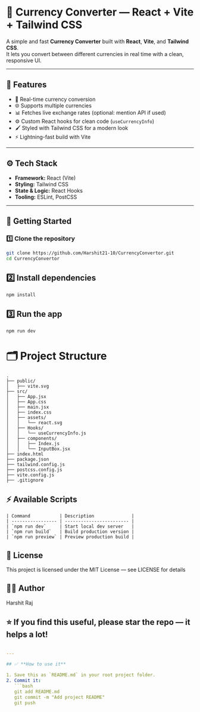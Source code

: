 # 💱 Currency Converter — React + Vite + Tailwind CSS

A simple and fast **Currency Converter** built with **React**, **Vite**, and **Tailwind CSS**.  
It lets you convert between different currencies in real time with a clean, responsive UI.

---

## 📌 **Features**

- 🔄 Real-time currency conversion
- 🌐 Supports multiple currencies
- 📊 Fetches live exchange rates (optional: mention API if used)
- ⚙️ Custom React hooks for clean code (`useCurrencyInfo`)
- 🖌️ Styled with Tailwind CSS for a modern look
- ⚡ Lightning-fast build with Vite

---

## ⚙️ **Tech Stack**

- **Framework:** React (Vite)
- **Styling:** Tailwind CSS
- **State & Logic:** React Hooks
- **Tooling:** ESLint, PostCSS

---

## 🚀 **Getting Started**

### 1️⃣ Clone the repository

```bash
git clone https://github.com/Harshit21-10/CurrencyConvertor.git
cd CurrencyConvertor
```

## 2️⃣ Install dependencies
```bash
npm install
```
## 3️⃣ Run the app
```bash
npm run dev
```
# 🗂️ Project Structure
```
.
├── public/
│   ├── vite.svg
├── src/
│   ├── App.jsx
│   ├── App.css
│   ├── main.jsx
│   ├── index.css
│   ├── assets/
│   │   └── react.svg
│   ├── Hooks/
│   │   └── useCurrencyInfo.js
│   ├── components/
│   │   ├── Index.js
│   │   └── InputBox.jsx
├── index.html
├── package.json
├── tailwind.config.js
├── postcss.config.js
├── vite.config.js
├── .gitignore
```
## ⚡ Available Scripts
```
| Command           | Description              |
| ----------------- | ------------------------ |
| `npm run dev`     | Start local dev server   |
| `npm run build`   | Build production version |
| `npm run preview` | Preview production build |
```
## 📜 License
This project is licensed under the MIT License — see LICENSE for details

## 👨‍💻 Author
Harshit Raj

## ⭐️ If you find this useful, please star the repo — it helps a lot!
```yaml

---

## ✅ **How to use it**

1. Save this as `README.md` in your root project folder.
2. Commit it:
   ```bash
   git add README.md
   git commit -m "Add project README"
   git push
```
